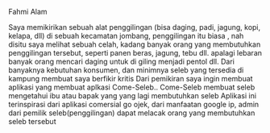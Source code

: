 Fahmi Alam 

   Saya memikirikan sebuah alat penggilingan (bisa daging, padi, jagung, kopi, kelapa, dll) di sebuah kecamatan jombang, penggilingan itu biasa , nah disitu saya melihat sebuah celah, kadang banyak orang yang membutuhkan penggilingan tersebut, seperti panen beras, jagung, tebu dll. apalagi lebaran banyak orang mencari daging untuk di giling menjadi pentol dll. Dari banyaknya kebutuhan konsumen, dan minimnya seleb yang tersedia di kampung membuat saya berfikir kritis 
   Dari pemikiran saya ingin membuat aplikasi yang membuat aplkasi Come-Seleb.. 
   Come-Seleb membuat seleb mengetahui ibu atau bapak yang yang lagi membutuhkan seleb
   Aplikasi ini terinspirasi dari aplikasi comersial go ojek, dari manfaatan google ip, admin dari pemilik seleb(penggilingan) dapat melacak orang yang membutuhkan seleb tersebut
